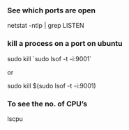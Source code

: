### See which ports are open
netstat -ntlp | grep LISTEN

### kill a process on a port on ubuntu
sudo kill \`sudo lsof -t -i:9001\`

or

sudo kill $(sudo lsof -t -i:9001)

### To see the no. of CPU’s
lscpu
